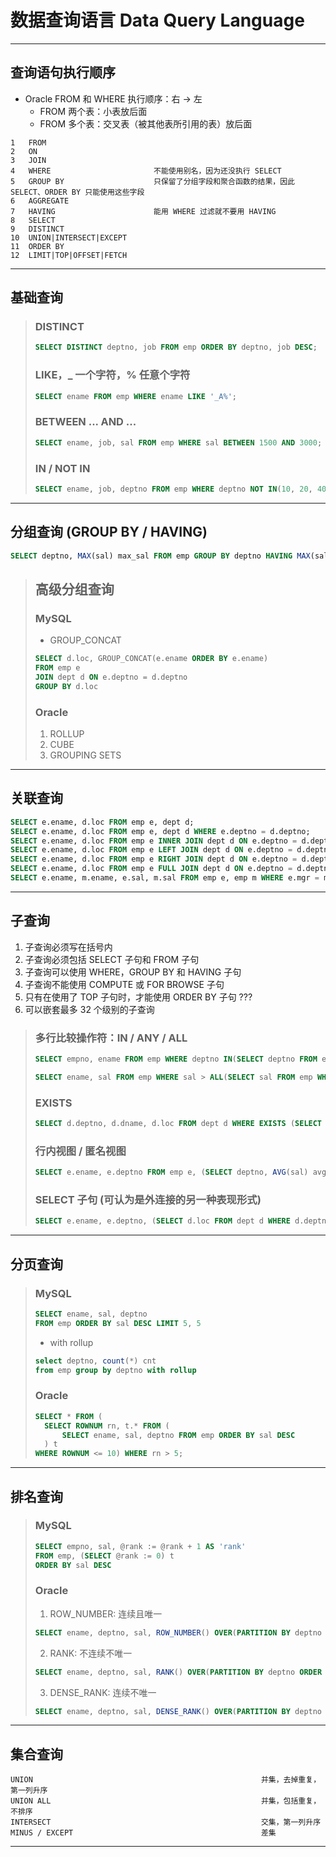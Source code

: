 # 数据查询语言 Data Query Language

---
## 查询语句执行顺序
- Oracle FROM 和 WHERE 执行顺序：右 → 左
    - FROM 两个表：小表放后面
    - FROM 多个表：交叉表（被其他表所引用的表）放后面
```
1   FROM
2   ON
3   JOIN
4   WHERE                       不能使用别名，因为还没执行 SELECT
5   GROUP BY                    只保留了分组字段和聚合函数的结果，因此 SELECT、ORDER BY 只能使用这些字段 
6   AGGREGATE
7   HAVING                      能用 WHERE 过滤就不要用 HAVING
8   SELECT
9   DISTINCT
10  UNION|INTERSECT|EXCEPT
11  ORDER BY
12  LIMIT|TOP|OFFSET|FETCH
```
---
## 基础查询
>### DISTINCT
>```sql
>SELECT DISTINCT deptno, job FROM emp ORDER BY deptno, job DESC;
>```
>### LIKE，_ 一个字符，% 任意个字符
>```sql
>SELECT ename FROM emp WHERE ename LIKE '_A%';
>```
>### BETWEEN ... AND ...
>```sql
>SELECT ename, job, sal FROM emp WHERE sal BETWEEN 1500 AND 3000;
>```
>### IN / NOT IN
>```sql
>SELECT ename, job, deptno FROM emp WHERE deptno NOT IN(10, 20, 40);
>```
---
## 分组查询 (GROUP BY / HAVING)
```sql
SELECT deptno, MAX(sal) max_sal FROM emp GROUP BY deptno HAVING MAX(sal) > 2000;
```
>## 高级分组查询
>### MySQL
>- GROUP_CONCAT
>```sql
>SELECT d.loc, GROUP_CONCAT(e.ename ORDER BY e.ename)
>FROM emp e
>JOIN dept d ON e.deptno = d.deptno
>GROUP BY d.loc
>```
>### Oracle
>1. ROLLUP
>2. CUBE
>3. GROUPING SETS
---
## 关联查询
```sql
SELECT e.ename, d.loc FROM emp e, dept d;                                           -- 笛卡儿积
SELECT e.ename, d.loc FROM emp e, dept d WHERE e.deptno = d.deptno;                 -- WHERE
SELECT e.ename, d.loc FROM emp e INNER JOIN dept d ON e.deptno = d.deptno;          -- 内关联
SELECT e.ename, d.loc FROM emp e LEFT JOIN dept d ON e.deptno = d.deptno;           -- 左关联
SELECT e.ename, d.loc FROM emp e RIGHT JOIN dept d ON e.deptno = d.deptno;          -- 右关联
SELECT e.ename, d.loc FROM emp e FULL JOIN dept d ON e.deptno = d.deptno;           -- 全关联 (MySQL 不支持)
SELECT e.ename, m.ename, e.sal, m.sal FROM emp e, emp m WHERE e.mgr = m.empno;      -- 自关联
```
---
## 子查询
1. 子查询必须写在括号内
2. 子查询必须包括 SELECT 子句和 FROM 子句
3. 子查询可以使用 WHERE，GROUP BY 和 HAVING 子句
4. 子查询不能使用 COMPUTE 或 FOR BROWSE 子句
5. 只有在使用了 TOP 子句时，才能使用 ORDER BY 子句  ???
6. 可以嵌套最多 32 个级别的子查询
>### 多行比较操作符：IN / ANY / ALL
>```sql
>SELECT empno, ename FROM emp WHERE deptno IN(SELECT deptno FROM emp WHERE job = 'SALESMAN');
>
>SELECT ename, sal FROM emp WHERE sal > ALL(SELECT sal FROM emp WHERE job = 'CLERK');
>```
>### EXISTS
>```sql
>SELECT d.deptno, d.dname, d.loc FROM dept d WHERE EXISTS (SELECT 1 FROM emp e WHERE e.deptno = d.deptno);
>```
>### 行内视图 / 匿名视图
>```sql
>SELECT e.ename, e.deptno FROM emp e, (SELECT deptno, AVG(sal) avg_sal FROM emp GROUP BY deptno) t WHERE e.deptno = t.deptno AND sal > t.avg_sal;
>```
>### SELECT 子句 (可认为是外连接的另一种表现形式)
>```sql
>SELECT e.ename, e.deptno, (SELECT d.loc FROM dept d WHERE d.deptno = e.deptno) deptno FROM emp e;
>```
---
## 分页查询 
>### MySQL
>```sql
>SELECT ename, sal, deptno 
>FROM emp ORDER BY sal DESC LIMIT 5, 5
>```
>- with rollup
>```sql
>select deptno, count(*) cnt
>from emp group by deptno with rollup
>```
>### Oracle
>```sql
>SELECT * FROM (
>   SELECT ROWNUM rn, t.* FROM (
>       SELECT ename, sal, deptno FROM emp ORDER BY sal DESC
>   ) t
>WHERE ROWNUM <= 10) WHERE rn > 5;
>```
---
## 排名查询
>### MySQL
>```sql
>SELECT empno, sal, @rank := @rank + 1 AS 'rank'
>FROM emp, (SELECT @rank := 0) t
>ORDER BY sal DESC
>```
>### Oracle
>1. ROW_NUMBER: 连续且唯一
>```sql
>SELECT ename, deptno, sal, ROW_NUMBER() OVER(PARTITION BY deptno ORDER BY sal DESC) sal_rank FROM emp;
>```
>2. RANK: 不连续不唯一
>```sql
>SELECT ename, deptno, sal, RANK() OVER(PARTITION BY deptno ORDER BY sal DESC) sal_rank FROM emp;
>```
>3. DENSE_RANK: 连续不唯一
>```sql
>SELECT ename, deptno, sal, DENSE_RANK() OVER(PARTITION BY deptno ORDER BY sal DESC) sal_rank FROM emp;
>```
---
## 集合查询
```
UNION                                                   并集，去掉重复，第一列升序 
UNION ALL                                               并集，包括重复，不排序
INTERSECT                                               交集，第一列升序
MINUS / EXCEPT                                          差集
```
---